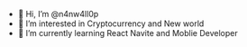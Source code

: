 - 👋 Hi, I’m @n4nw4ll0p
- 👀 I’m interested in Cryptocurrency and New world
- 🌱 I’m currently learning React Navite and Moblie Developer


<!---
n4nw4ll0p/n4nw4ll0p is a ✨ special ✨ repository because its `README.md` (this file) appears on your GitHub profile.
You can click the Preview link to take a look at your changes.
--->
